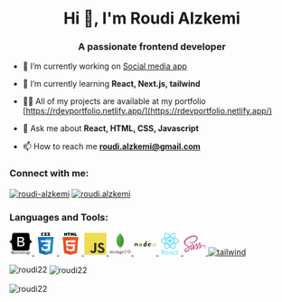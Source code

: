 <h1 align="center">Hi 👋, I'm Roudi Alzkemi</h1>
<h3 align="center">A passionate frontend developer</h3>

- 🔭 I’m currently working on [Social media app](https://shareme-by-roudi.netlify.app/)

- 🌱 I’m currently learning **React, Next.js, tailwind**

- 👨‍💻 All of my projects are available at my portfolio [https://rdevportfolio.netlify.app/](https://rdevportfolio.netlify.app/)

- 💬 Ask me about **React, HTML, CSS, Javascript**

- 📫 How to reach me **roudi.alzkemi@gmail.com**

<h3 align="left">Connect with me:</h3>
<p align="left">
<a href="https://linkedin.com/in/roudi-alzkemi" target="blank"><img align="center" src="https://raw.githubusercontent.com/rahuldkjain/github-profile-readme-generator/master/src/images/icons/Social/linked-in-alt.svg" alt="roudi-alzkemi" height="30" width="40" /></a>
<a href="https://fb.com/roudi.alzkemi" target="blank"><img align="center" src="https://raw.githubusercontent.com/rahuldkjain/github-profile-readme-generator/master/src/images/icons/Social/facebook.svg" alt="roudi.alzkemi" height="30" width="40" /></a>
</p>

<h3 align="left">Languages and Tools:</h3>
<p align="left"> <a href="https://getbootstrap.com" target="_blank" rel="noreferrer"> <img src="https://raw.githubusercontent.com/devicons/devicon/master/icons/bootstrap/bootstrap-plain-wordmark.svg" alt="bootstrap" width="40" height="40"/> </a> <a href="https://www.w3schools.com/css/" target="_blank" rel="noreferrer"> <img src="https://raw.githubusercontent.com/devicons/devicon/master/icons/css3/css3-original-wordmark.svg" alt="css3" width="40" height="40"/> </a> <a href="https://www.w3.org/html/" target="_blank" rel="noreferrer"> <img src="https://raw.githubusercontent.com/devicons/devicon/master/icons/html5/html5-original-wordmark.svg" alt="html5" width="40" height="40"/> </a> <a href="https://developer.mozilla.org/en-US/docs/Web/JavaScript" target="_blank" rel="noreferrer"> <img src="https://raw.githubusercontent.com/devicons/devicon/master/icons/javascript/javascript-original.svg" alt="javascript" width="40" height="40"/> </a> <a href="https://www.mongodb.com/" target="_blank" rel="noreferrer"> <img src="https://raw.githubusercontent.com/devicons/devicon/master/icons/mongodb/mongodb-original-wordmark.svg" alt="mongodb" width="40" height="40"/> </a> <a href="https://nodejs.org" target="_blank" rel="noreferrer"> <img src="https://raw.githubusercontent.com/devicons/devicon/master/icons/nodejs/nodejs-original-wordmark.svg" alt="nodejs" width="40" height="40"/> </a> <a href="https://reactjs.org/" target="_blank" rel="noreferrer"> <img src="https://raw.githubusercontent.com/devicons/devicon/master/icons/react/react-original-wordmark.svg" alt="react" width="40" height="40"/> </a> <a href="https://sass-lang.com" target="_blank" rel="noreferrer"> <img src="https://raw.githubusercontent.com/devicons/devicon/master/icons/sass/sass-original.svg" alt="sass" width="40" height="40"/> </a> <a href="https://tailwindcss.com/" target="_blank" rel="noreferrer"> <img src="https://www.vectorlogo.zone/logos/tailwindcss/tailwindcss-icon.svg" alt="tailwind" width="40" height="40"/> </a> </p>

<p><img align="left" src="https://github-readme-stats.vercel.app/api/top-langs?username=roudi22&show_icons=true&locale=en&layout=compact" alt="roudi22" /></p>

<p>&nbsp;<img align="center" src="https://github-readme-stats.vercel.app/api?username=roudi22&show_icons=true&locale=en" alt="roudi22" /></p>

<p><img align="center" src="https://github-readme-streak-stats.herokuapp.com/?user=roudi22&" alt="roudi22" /></p>
